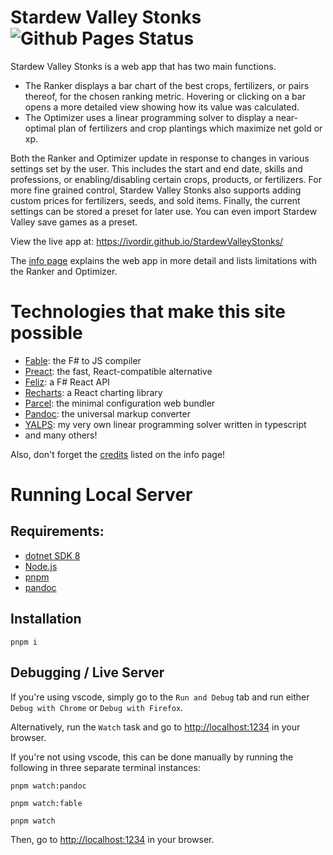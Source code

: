 # Stardew Valley Stonks ![Github Pages Status](https://github.com/Ivordir/StardewValleyStonks/actions/workflows/main.yaml/badge.svg)

Stardew Valley Stonks is a web app that has two main functions.
- The Ranker displays a bar chart of the best crops, fertilizers, or pairs thereof, for the chosen ranking metric.
  Hovering or clicking on a bar opens a more detailed view showing how its value was calculated.
- The Optimizer uses a linear programming solver to display a near-optimal plan of fertilizers and crop plantings which maximize net gold or xp.

Both the Ranker and Optimizer update in response to changes in various settings set by the user.
This includes the start and end date, skills and professions, or enabling/disabling certain crops, products, or fertilizers.
For more fine grained control, Stardew Valley Stonks also supports adding custom prices for fertilizers, seeds, and sold items.
Finally, the current settings can be stored a preset for later use. You can even import Stardew Valley save games as a preset.

View the live app at: <https://ivordir.github.io/StardewValleyStonks/>

The [info page](https://ivordir.github.io/StardewValleyStonks/info.html) explains the web app in more detail and lists limitations with the Ranker and Optimizer.

# Technologies that make this site possible
- [Fable](https://github.com/fable-compiler/Fable): the F\# to JS compiler
- [Preact](https://github.com/preactjs/preact): the fast, React-compatible alternative
- [Feliz](https://github.com/Zaid-Ajaj/Feliz): a F\# React API
- [Recharts](https://github.com/recharts/recharts): a React charting library
- [Parcel](https://github.com/parcel-bundler/parcel): the minimal configuration web bundler
- [Pandoc](https://github.com/jgm/pandoc): the universal markup converter
- [YALPS](https://github.com/Ivordir/YALPS): my very own linear programming solver written in typescript
- and many others!

Also, don't forget the [credits](https://ivordir.github.io/StardewValleyStonks/info.html#credits) listed on the info page!

# Running Local Server
## Requirements:
- [dotnet SDK 8](https://dotnet.microsoft.com/download)
- [Node.js](https://nodejs.org/)
- [pnpm](https://pnpm.io/)
- [pandoc](https://pandoc.org/)

## Installation
```
pnpm i
```

## Debugging / Live Server
If you're using vscode, simply go to the `Run and Debug` tab and run either `Debug with Chrome` or `Debug with Firefox`.

Alternatively, run the `Watch` task and go to <http://localhost:1234> in your browser.

If you're not using vscode, this can be done manually by running the following in three separate terminal instances:
```
pnpm watch:pandoc
```
```
pnpm watch:fable
```
```
pnpm watch
```
Then, go to <http://localhost:1234> in your browser.
